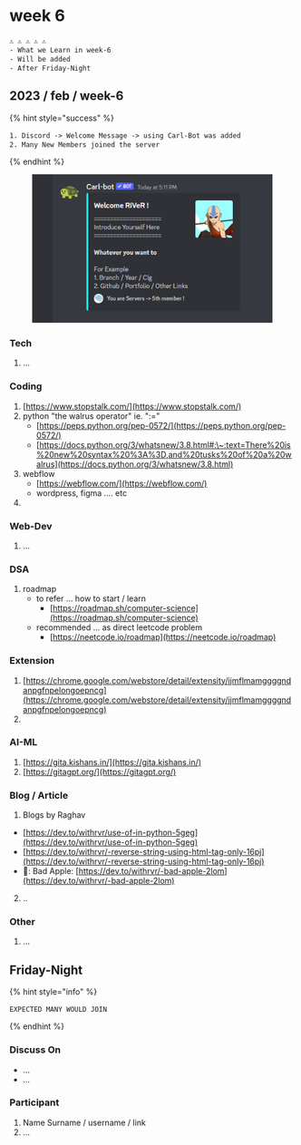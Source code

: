 # week 6

```
⚠️ ⚠️ ⚠️ ⚠️ ⚠️
- What we Learn in week-6
- Will be added
- After Friday-Night
```

## 2023 / feb / week-6

{% hint style="success" %}
```
1. Discord -> Welcome Message -> using Carl-Bot was added
2. Many New Members joined the server
```
{% endhint %}

<figure><img src="https://raw.githubusercontent.com/Connecting-Dots-Forever/media/main/screenshots/welcome_message.png" alt="Welcome Message Image on Server"><figcaption></figcaption></figure>

### Tech

1. ...

### Coding

1. [https://www.stopstalk.com/](https://www.stopstalk.com/)
2. python "the walrus operator" ie. ":="
   * [https://peps.python.org/pep-0572/](https://peps.python.org/pep-0572/)
   * [https://docs.python.org/3/whatsnew/3.8.html#:\~:text=There%20is%20new%20syntax%20%3A%3D,and%20tusks%20of%20a%20walrus](https://docs.python.org/3/whatsnew/3.8.html)
3. webflow
   * [https://webflow.com/](https://webflow.com/)
   * wordpress, figma .... etc
4.

### Web-Dev

1. ...

### DSA

1. roadmap
   * to refer ... how to start / learn
     * [https://roadmap.sh/computer-science](https://roadmap.sh/computer-science)
   * recommended ... as direct leetcode problem
     * [https://neetcode.io/roadmap](https://neetcode.io/roadmap)

### Extension

1. [https://chrome.google.com/webstore/detail/extensity/jjmflmamggggndanpgfnpelongoepncg](https://chrome.google.com/webstore/detail/extensity/jjmflmamggggndanpgfnpelongoepncg)
2.

### AI-ML

1. [https://gita.kishans.in/](https://gita.kishans.in/)
2. [https://gitagpt.org/](https://gitagpt.org/)

### Blog / Article

1. Blogs by Raghav

* [https://dev.to/withrvr/use-of-in-python-5geg](https://dev.to/withrvr/use-of-in-python-5geg)
* [https://dev.to/withrvr/-reverse-string-using-html-tag-only-16pj](https://dev.to/withrvr/-reverse-string-using-html-tag-only-16pj)
* 🍎: Bad Apple: [https://dev.to/withrvr/-bad-apple-2lom](https://dev.to/withrvr/-bad-apple-2lom)

2. ..

### Other

1. ...

## Friday-Night

{% hint style="info" %}
```
EXPECTED MANY WOULD JOIN
```
{% endhint %}

### Discuss On

* ...
* ...

### Participant

1. Name Surname / username / link
2. ...
